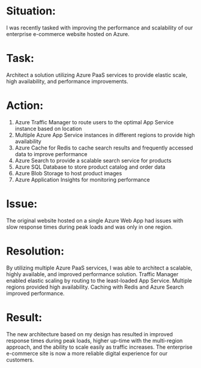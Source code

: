 <!DOCTYPE html>
<html>
<head>
  <title>Azure E-commerce Website Solution</title>
</head>
<body>
  <h1>Situation:</h1>
  <p>
    I was recently tasked with improving the performance and scalability of our enterprise e-commerce website hosted on Azure.
  </p>

  <h1>Task:</h1>
  <p>
    Architect a solution utilizing Azure PaaS services to provide elastic scale, high availability, and performance improvements.
  </p>

  <h1>Action:</h1>
  <ol>
    <li>
      Azure Traffic Manager to route users to the optimal App Service instance based on location
    </li>
    <li>
      Multiple Azure App Service instances in different regions to provide high availability
    </li>
    <li>
      Azure Cache for Redis to cache search results and frequently accessed data to improve performance
    </li>
    <li>
      Azure Search to provide a scalable search service for products
    </li>
    <li>
      Azure SQL Database to store product catalog and order data
    </li>
    <li>
      Azure Blob Storage to host product images
    </li>
    <li>
      Azure Application Insights for monitoring performance
    </li>
  </ol>

  <h1>Issue:</h1>
  <p>
    The original website hosted on a single Azure Web App had issues with slow response times during peak loads and was only in one region.
  </p>

  <h1>Resolution:</h1>
  <p>
    By utilizing multiple Azure PaaS services, I was able to architect a scalable, highly available, and improved performance solution. Traffic Manager enabled elastic scaling by routing to the least-loaded App Service. Multiple regions provided high availability. Caching with Redis and Azure Search improved performance.
  </p>

  <h1>Result:</h1>
  <p>
    The new architecture based on my design has resulted in improved response times during peak loads, higher up-time with the multi-region approach, and the ability to scale easily as traffic increases. The enterprise e-commerce site is now a more reliable digital experience for our customers.
  </p>
</body>
</html>